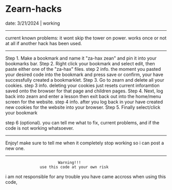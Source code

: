 # Zearn-hacks
date: 3/21/2024 | working 

-----------------------------

current known problems:
it wont skip the tower on power.
works once or not at all if another hack has been used.

---------------------------

Step 1. Make a bookmark and name it "za-hax zean" and pin it into your bookmarks bar.
Step 2. Right click your bookmark and select edit, then paste either one of the "za-hax" files.
step 2 info. the moment you pasted your desired code into the bookmark and press save or confirm, your have successfully created a bookmarklet.
Step 3. Go to zearn and delete all your cookies.
step 3 info. deleting your cookies just resets current inforamtion saved onto the browser for that page and children pages.
Step 4. Next, log back into zearn and enter a lesson then exit back out into the home/menu screen for the website.
step 4 info. after you log back in your have created new cookies for the website into your browser.
Step 5. Finally select/click your bookmark

step 6 (optional). you can tell me what to fix, current problems, and if the code is not working whatsoever.

--------------------------------------------------------------------------------------

Enjoy! make sure to tell me when it completely stop working so i can post a new one.

----------------------------------------------------------------------------------------

                           Warning!!!
                   use this code at your own risk 
 i am not responsible for any trouble you have came accross when using this code, 
